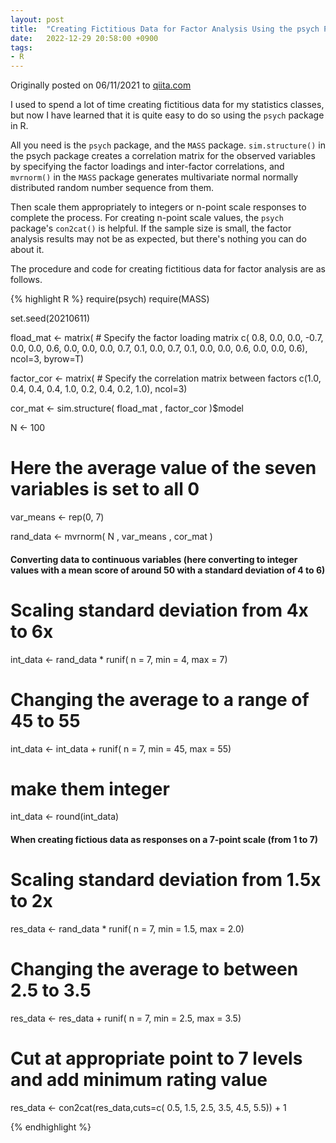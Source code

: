 ```yaml
---
layout: post
title:  "Creating Fictitious Data for Factor Analysis Using the psych Package in R"
date:   2022-12-29 20:58:00 +0900
tags:
- R
---
```


Originally posted on 06/11/2021 to [qiita.com](https://qiita.com/sbtseiji/items/df91cb4667af3ab133d2)

I used to spend a lot of time creating fictitious data for my statistics classes, but now I have learned that it is quite easy to do so using the `psych` package in R. 

All you need is the `psych` package, and the `MASS` package. `sim.structure()` in the psych package creates a correlation matrix for the observed variables by specifying the factor loadings and inter-factor correlations, and `mvrnorm()` in the `MASS` package generates multivariate normal normally distributed random number sequence from them.

Then scale them appropriately to integers or n-point scale responses to complete the process. For creating n-point scale values, the `psych` package's `con2cat()` is helpful. If the sample size is small, the factor analysis results may not be as expected, but there's nothing you can do about it.

The procedure and code for creating fictitious data for factor analysis are as follows.

{% highlight R %}
require(psych)
require(MASS)

set.seed(20210611)

fload_mat <- matrix( # Specify the factor loading matrix
                    c( 0.8,  0.0,  0.0,
                      -0.7,  0.0,  0.0,
                       0.6,  0.0,  0.0,
                       0.0,  0.7,  0.1, 
                       0.0,  0.7,  0.1,
                       0.0,  0.0,  0.6,
                       0.0,  0.0,  0.6), ncol=3, byrow=T)

factor_cor <- matrix( # Specify the correlation matrix between factors
                      c(1.0, 0.4, 0.4,
                        0.4, 1.0, 0.2,
                        0.4, 0.2, 1.0), ncol=3)

cor_mat <- sim.structure( fload_mat , factor_cor )$model 

N <- 100

# Here the average value of the seven variables is set to all 0
var_means <- rep(0, 7)

rand_data <- mvrnorm( N , var_means , cor_mat )

#### Converting data to continuous variables (here converting to integer values with a mean score of around 50 with a standard deviation of 4 to 6)

# Scaling standard deviation from 4x to 6x
int_data <- rand_data * runif( n = 7, min = 4, max = 7)

# Changing the average to a range of 45 to 55
int_data <- int_data + runif( n = 7, min = 45, max = 55)

# make them integer
int_data <- round(int_data)

#### When creating fictious data as responses on a 7-point scale (from 1 to 7)

# Scaling standard deviation from 1.5x to 2x
res_data <- rand_data * runif( n = 7, min = 1.5, max = 2.0)

# Changing the average to between 2.5 to 3.5
res_data <- res_data + runif( n = 7, min = 2.5, max = 3.5)

# Cut at appropriate point to 7 levels and add minimum rating value
res_data <- con2cat(res_data,cuts=c( 0.5, 1.5, 2.5, 3.5, 4.5, 5.5)) + 1

{% endhighlight %}